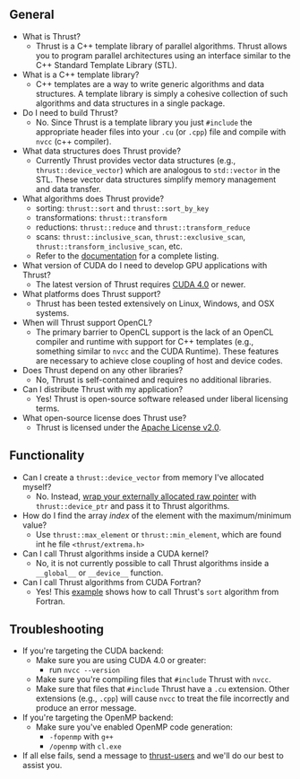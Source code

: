 ## General
  * What is Thrust?
    * Thrust is a C++ template library of parallel algorithms. Thrust allows you to program parallel architectures using an interface similar to the C++ Standard Template Library (STL).
  * What is a C++ template library?
    * C++ templates are a way to write generic algorithms and data structures. A template library is simply a cohesive collection of such algorithms and data structures in a single package.
  * Do I need to build Thrust?
    * No. Since Thrust is a template library you just `#include` the appropriate header files into your `.cu` (or `.cpp`) file and compile with `nvcc` (c++ compiler).
  * What data structures does Thrust provide?
    * Currently Thrust provides vector data structures (e.g., `thrust::device_vector`) which are analogous to `std::vector` in the STL. These vector data structures simplify memory management and data transfer.
  * What algorithms does Thrust provide?
    * sorting: `thrust::sort` and `thrust::sort_by_key`
    * transformations: `thrust::transform`
    * reductions: `thrust::reduce` and `thrust::transform_reduce`
    * scans: `thrust::inclusive_scan`, `thrust::exclusive_scan`, `thrust::transform_inclusive_scan`, etc.
    * Refer to the [documentation](https://github.com/thrust/thrust/wiki/Documentation) for a complete listing.
  * What version of CUDA do I need to develop GPU applications with Thrust?
    * The latest version of Thrust requires [CUDA 4.0](http://www.nvidia.com/object/cuda_get.html) or newer.
  * What platforms does Thrust support?
    * Thrust has been tested extensively on Linux, Windows, and OSX systems.
  * When will Thrust support OpenCL?
    * The primary barrier to OpenCL support is the lack of an OpenCL compiler and runtime with support for C++ templates (e.g., something similar to `nvcc` and the CUDA Runtime). These features are necessary to achieve close coupling of host and device codes.
  * Does Thrust depend on any other libraries?
    * No, Thrust is self-contained and requires no additional libraries.
  * Can I distribute Thrust with my application?
    * Yes! Thrust is open-source software released under liberal licensing terms.
  * What open-source license does Thrust use?
    * Thrust is licensed under the [Apache License v2.0](http://www.opensource.org/licenses/apache2.0.php).

## Functionality
  * Can I create a `thrust::device_vector` from memory I've allocated myself?
    * No. Instead, [wrap your externally allocated raw pointer](https://github.com/thrust/thrust/blob/master/examples/cuda/wrap_pointer.cu) with `thrust::device_ptr` and pass it to Thrust algorithms.
  * How do I find the array *index* of the element with the maximum/minimum value?
    * Use `thrust::max_element` or `thrust::min_element`, which are found int he file `<thrust/extrema.h>`
  * Can I call Thrust algorithms inside a CUDA kernel?
    * No, it is not currently possible to call Thrust algorithms inside a `__global__` or `__device__` function.
  * Can I call Thrust algorithms from CUDA Fortran?
    * Yes! This [example](http://cudamusing.blogspot.com/2011/06/calling-thrust-from-cuda-fortran.html) shows how to call Thrust's `sort` algorithm from Fortran.

## Troubleshooting
  * If you're targeting the CUDA backend:
    * Make sure you are using CUDA 4.0 or greater:
      * run `nvcc --version`
    * Make sure you're compiling files that `#include` Thrust with `nvcc`.
    * Make sure that files that `#include` Thrust have a `.cu` extension. Other extensions (e.g., `.cpp`) will cause `nvcc` to treat the file incorrectly and produce an error message.
  * If you're targeting the OpenMP backend:
    * Make sure you've enabled OpenMP code generation:
      * `-fopenmp` with `g++`
      * `/openmp` with `cl.exe`
  * If all else fails, send a message to [thrust-users](http://groups.google.com/group/thrust-users) and we'll do our best to assist you.